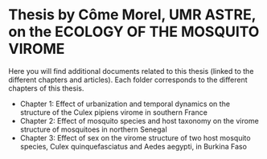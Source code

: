 # Thesis by Côme Morel, UMR ASTRE, on the ECOLOGY OF THE MOSQUITO VIROME
Here you will find additional documents related to this thesis (linked to the different chapters and articles). 
Each folder corresponds to the different chapters of this thesis. 
- Chapter 1: Effect of urbanization and temporal dynamics on the structure of the Culex pipiens virome in southern France
- Chapter 2: Effect of mosquito species and host taxonomy on the virome structure of mosquitoes in northern Senegal
- Chapter 3: Effect of sex on the virome structure of two host mosquito species, Culex quinquefasciatus and Aedes aegypti, in Burkina Faso
